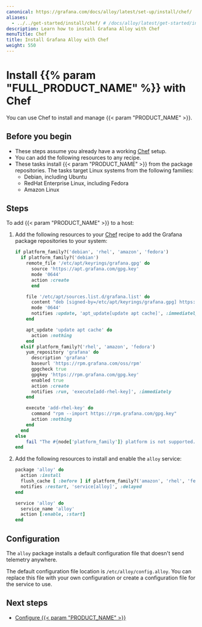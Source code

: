 ```yaml
---
canonical: https://grafana.com/docs/alloy/latest/set-up/install/chef/
aliases:
  - ../../get-started/install/chef/ # /docs/alloy/latest/get-started/install/chef/
description: Learn how to install Grafana Alloy with Chef
menuTitle: Chef
title: Install Grafana Alloy with Chef
weight: 550
---
```


# Install {{% param "FULL_PRODUCT_NAME" %}} with Chef

You can use Chef to install and manage {{< param "PRODUCT_NAME" >}}.

## Before you begin

- These steps assume you already have a working [Chef][] setup.
- You can add the following resources to any recipe.
- These tasks install {{< param "PRODUCT_NAME" >}} from the package repositories.
  The tasks target Linux systems from the following families:
  - Debian, including Ubuntu
  - RedHat Enterprise Linux, including Fedora
  - Amazon Linux

## Steps

To add {{< param "PRODUCT_NAME" >}} to a host:

1. Add the following resources to your [Chef][] recipe to add the Grafana package repositories to your system:

   ```ruby
   if platform_family?('debian', 'rhel', 'amazon', 'fedora')
     if platform_family?('debian')
       remote_file '/etc/apt/keyrings/grafana.gpg' do
         source 'https://apt.grafana.com/gpg.key'
         mode '0644'
         action :create
         end

       file '/etc/apt/sources.list.d/grafana.list' do
         content "deb [signed-by=/etc/apt/keyrings/grafana.gpg] https://apt.grafana.com/ stable main"
         mode '0644'
         notifies :update, 'apt_update[update apt cache]', :immediately
       end

       apt_update 'update apt cache' do
         action :nothing
       end
     elsif platform_family?('rhel', 'amazon', 'fedora')
       yum_repository 'grafana' do
         description 'grafana'
         baseurl 'https://rpm.grafana.com/oss/rpm'
         gpgcheck true
         gpgkey 'https://rpm.grafana.com/gpg.key'
         enabled true
         action :create
         notifies :run, 'execute[add-rhel-key]', :immediately
       end

       execute 'add-rhel-key' do
         command "rpm --import https://rpm.grafana.com/gpg.key"
         action :nothing
       end
     end
   else
       fail "The #{node['platform_family']} platform is not supported."
   end
   ```

1. Add the following resources to install and enable the `alloy` service:

   ```ruby
   package 'alloy' do
     action :install
     flush_cache [ :before ] if platform_family?('amazon', 'rhel', 'fedora')
     notifies :restart, 'service[alloy]', :delayed
   end

   service 'alloy' do
     service_name 'alloy'
     action [:enable, :start]
   end
   ```

## Configuration

The `alloy` package installs a default configuration file that doesn't send telemetry anywhere.

The default configuration file location is `/etc/alloy/config.alloy`.
You can replace this file with your own configuration or create a configuration file for the service to use.

## Next steps

- [Configure {{< param "PRODUCT_NAME" >}}][Configure]

[Chef]: https://www.chef.io/products/chef-infrastructure-management/
[Configure]: ../../../configure/linux/
